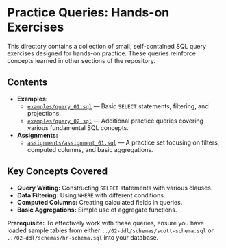 # Practice Queries: Hands-on Exercises

This directory contains a collection of small, self-contained SQL query exercises designed for hands-on practice. These queries reinforce concepts learned in other sections of the repository.

## Contents

- **Examples:**
  - [`examples/query_01.sql`](examples/query_01.sql) — Basic `SELECT` statements, filtering, and projections.
  - [`examples/query_02.sql`](examples/query_02.sql) — Additional practice queries covering various fundamental SQL concepts.
- **Assignments:**
  - [`assignments/assignment_01.sql`](assignments/assignment_01.sql) — A practice set focusing on filters, computed columns, and basic aggregations.

## Key Concepts Covered

- **Query Writing:** Constructing `SELECT` statements with various clauses.
- **Data Filtering:** Using `WHERE` with different conditions.
- **Computed Columns:** Creating calculated fields in queries.
- **Basic Aggregations:** Simple use of aggregate functions.

**Prerequisite:** To effectively work with these queries, ensure you have loaded sample tables from either `../02-ddl/schemas/scott-schema.sql` or `../02-ddl/schemas/hr-schema.sql` into your database.
